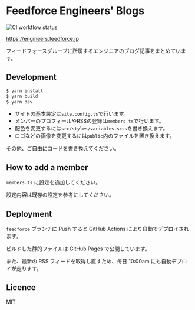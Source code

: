 # Feedforce Engineers' Blogs

![CI workflow status](https://github.com/feedforce/team-blog-hub/actions/workflows/ci.yml/badge.svg)

https://engineers.feedforce.jp

フィードフォースグループに所属するエンジニアのブログ記事をまとめています。

## Development

```bash
$ yarn install
$ yarn build
$ yarn dev
```

- サイトの基本設定は`site.config.ts`で行います。
- メンバーのプロフィールやRSSの登録は`members.ts`で行います。
- 配色を変更するには`src/styles/variables.scss`を書き換えます。
- ロゴなどの画像を変更するには`public`内のファイルを置き換えます。

その他、ご自由にコードを書き換えてください。

## How to add a member

`members.ts` に設定を追加してください。

設定内容は既存の設定を参考にしてください。

## Deployment

`feedforce` ブランチに Push すると GitHub Actions により自動でデプロイされます。

ビルドした静的ファイルは GitHub Pages で公開しています。

また、最新の RSS フィードを取得し直すため、毎日 10:00am にも自動デプロイが走ります。

## Licence

MIT
